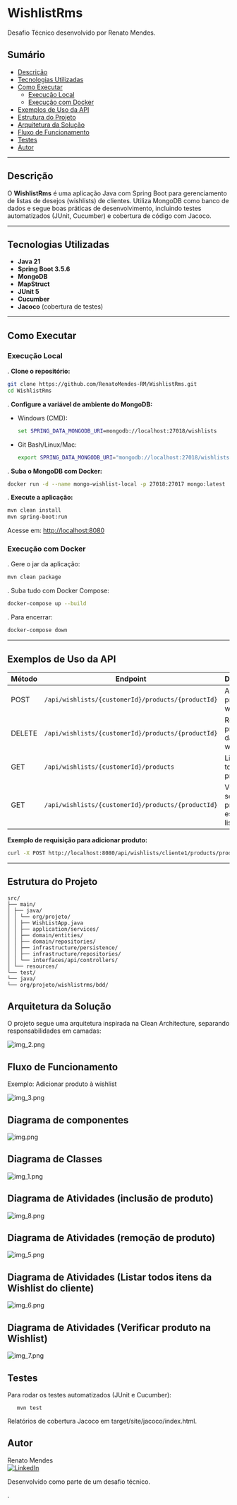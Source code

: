 # WishlistRms

Desafio Técnico desenvolvido por Renato Mendes.

## Sumário

- [Descrição](#descrição)
- [Tecnologias Utilizadas](#tecnologias-utilizadas)
- [Como Executar](#como-executar)
    - [Execução Local](#execução-local)
    - [Execução com Docker](#execução-com-docker)
- [Exemplos de Uso da API](#exemplos-de-uso-da-api)
- [Estrutura do Projeto](#estrutura-do-projeto)
- [Arquitetura da Solução](#arquitetura-da-solução)
- [Fluxo de Funcionamento](#fluxo-de-funcionamento)
- [Testes](#testes)
- [Autor](#autor)

---

## Descrição

O **WishlistRms** é uma aplicação Java com Spring Boot para gerenciamento de listas de desejos (wishlists) de clientes. Utiliza MongoDB como banco de dados e segue boas práticas de desenvolvimento, incluindo testes automatizados (JUnit, Cucumber) e cobertura de código com Jacoco.

---

## Tecnologias Utilizadas

- **Java 21**
- **Spring Boot 3.5.6**
- **MongoDB**
- **MapStruct**
- **JUnit 5**
- **Cucumber**
- **Jacoco** (cobertura de testes)

---

## Como Executar

### Execução Local

. **Clone o repositório:**
   ```bash
   git clone https://github.com/RenatoMendes-RM/WishlistRms.git
   cd WishlistRms
   ```

. **Configure a variável de ambiente do MongoDB:**

- Windows (CMD):
  ```cmd
  set SPRING_DATA_MONGODB_URI=mongodb://localhost:27018/wishlists
  ```
- Git Bash/Linux/Mac:
  ```bash
  export SPRING_DATA_MONGODB_URI="mongodb://localhost:27018/wishlists"
  ```

. **Suba o MongoDB com Docker:**
   ```bash
   docker run -d --name mongo-wishlist-local -p 27018:27017 mongo:latest
   ```

. **Execute a aplicação:**
   ```bash
   mvn clean install
   mvn spring-boot:run
   ```
Acesse em: [http://localhost:8080](http://localhost:8080)

### Execução com Docker

. Gere o jar da aplicação:
   ```bash
   mvn clean package
   ```

. Suba tudo com Docker Compose:
   ```bash
   docker-compose up --build
   ```

. Para encerrar:
   ```bash
   docker-compose down
   ```

---

## Exemplos de Uso da API

| Método | Endpoint                                      | Descrição                        |
|--------|-----------------------------------------------|----------------------------------|
| POST   | `/api/wishlists/{customerId}/products/{productId}` | Adiciona produto à wishlist      |
| DELETE | `/api/wishlists/{customerId}/products/{productId}` | Remove produto da wishlist       |
| GET    | `/api/wishlists/{customerId}/products`        | Lista todos os produtos          |
| GET    | `/api/wishlists/{customerId}/products/{productId}` | Verifica se produto está na lista|

**Exemplo de requisição para adicionar produto:**
```bash
curl -X POST http://localhost:8080/api/wishlists/cliente1/products/produto123
```

---

## Estrutura do Projeto



```
src/
├── main/
│ ├── java/
│ │ └── org/projeto/
│ │ ├── WishListApp.java
│ │ ├── application/services/
│ │ ├── domain/entities/
│ │ ├── domain/repositories/
│ │ ├── infrastructure/persistence/
│ │ ├── infrastructure/repositories/
│ │ └── interfaces/api/controllers/
│ └── resources/
└── test/
└── java/
└── org/projeto/wishlistrms/bdd/
```

## Arquitetura da Solução

O projeto segue uma arquitetura inspirada na Clean Architecture, separando responsabilidades em camadas:


![img_2.png](img_2.png)

## Fluxo de Funcionamento

Exemplo: Adicionar produto à wishlist

![img_3.png](img_3.png)


## Diagrama de componentes
![img.png](img.png)


## Diagrama de Classes
![img_1.png](img_1.png)

## Diagrama de Atividades (inclusão de produto)
![img_8.png](img_8.png)

## Diagrama de Atividades (remoção de produto)
![img_5.png](img_5.png)

## Diagrama de Atividades (Listar todos itens da Wishlist do cliente)
![img_6.png](img_6.png)

## Diagrama de Atividades (Verificar produto na Wishlist)
![img_7.png](img_7.png)

## Testes

Para rodar os testes automatizados (JUnit e Cucumber):

```
   mvn test
```
Relatórios de cobertura Jacoco em target/site/jacoco/index.html.



## Autor

Renato Mendes  
<a href="https://www.linkedin.com/in/engrenatomendes/" target="_blank">
<img src="https://img.shields.io/badge/-LinkedIn-blue?style=flat-square&logo=linkedin" alt="LinkedIn">
</a>



Desenvolvido como parte de um desafio técnico.


.
